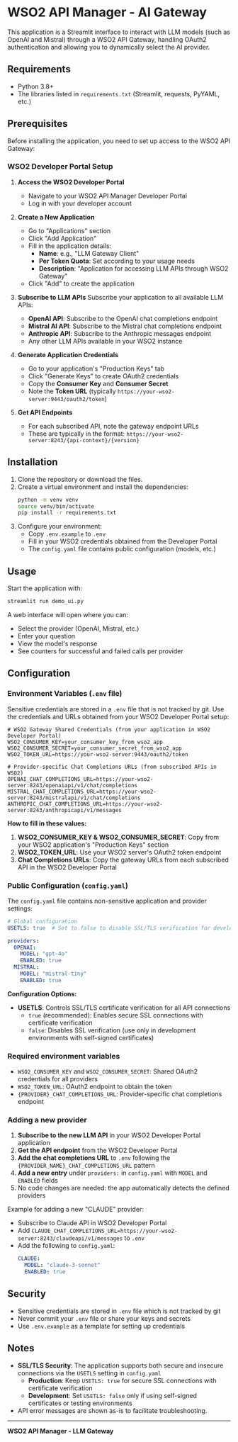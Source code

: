 # WSO2 API Manager - AI Gateway

This application is a Streamlit interface to interact with LLM models (such as OpenAI and Mistral) through a WSO2 API Gateway, handling OAuth2 authentication and allowing you to dynamically select the AI provider.

## Requirements
- Python 3.8+
- The libraries listed in `requirements.txt` (Streamlit, requests, PyYAML, etc.)

## Prerequisites

Before installing the application, you need to set up access to the WSO2 API Gateway:

### WSO2 Developer Portal Setup

1. **Access the WSO2 Developer Portal**
   - Navigate to your WSO2 API Manager Developer Portal
   - Log in with your developer account

2. **Create a New Application**
   - Go to "Applications" section
   - Click "Add Application"
   - Fill in the application details:
     - **Name**: e.g., "LLM Gateway Client"
     - **Per Token Quota**: Set according to your usage needs
     - **Description**: "Application for accessing LLM APIs through WSO2 Gateway"
   - Click "Add" to create the application

3. **Subscribe to LLM APIs**
   Subscribe your application to all available LLM APIs:
   - **OpenAI API**: Subscribe to the OpenAI chat completions endpoint
   - **Mistral AI API**: Subscribe to the Mistral chat completions endpoint
   - **Anthropic API**: Subscribe to the Anthropic messages endpoint
   - Any other LLM APIs available in your WSO2 instance

4. **Generate Application Credentials**
   - Go to your application's "Production Keys" tab
   - Click "Generate Keys" to create OAuth2 credentials
   - Copy the **Consumer Key** and **Consumer Secret**
   - Note the **Token URL** (typically `https://your-wso2-server:9443/oauth2/token`)

5. **Get API Endpoints**
   - For each subscribed API, note the gateway endpoint URLs
   - These are typically in the format: `https://your-wso2-server:8243/{api-context}/{version}`

## Installation

1. Clone the repository or download the files.
2. Create a virtual environment and install the dependencies:
   ```bash
   python -m venv venv
   source venv/bin/activate
   pip install -r requirements.txt
   ```
3. Configure your environment:
   - Copy `.env.example` to `.env`
   - Fill in your WSO2 credentials obtained from the Developer Portal
   - The `config.yaml` file contains public configuration (models, etc.)

## Usage
Start the application with:
```bash
streamlit run demo_ui.py
```

A web interface will open where you can:
- Select the provider (OpenAI, Mistral, etc.)
- Enter your question
- View the model's response
- See counters for successful and failed calls per provider

## Configuration

### Environment Variables (`.env` file)
Sensitive credentials are stored in a `.env` file that is not tracked by git. Use the credentials and URLs obtained from your WSO2 Developer Portal setup:

```env
# WSO2 Gateway Shared Credentials (from your application in WSO2 Developer Portal)
WSO2_CONSUMER_KEY=your_consumer_key_from_wso2_app
WSO2_CONSUMER_SECRET=your_consumer_secret_from_wso2_app
WSO2_TOKEN_URL=https://your-wso2-server:9443/oauth2/token

# Provider-specific Chat Completions URLs (from subscribed APIs in WSO2)
OPENAI_CHAT_COMPLETIONS_URL=https://your-wso2-server:8243/openaiapi/v1/chat/completions
MISTRAL_CHAT_COMPLETIONS_URL=https://your-wso2-server:8243/mistralapi/v1/chat/completions
ANTHROPIC_CHAT_COMPLETIONS_URL=https://your-wso2-server:8243/anthropicapi/v1/messages
```

**How to fill in these values:**
1. **WSO2_CONSUMER_KEY & WSO2_CONSUMER_SECRET**: Copy from your WSO2 application's "Production Keys" section
2. **WSO2_TOKEN_URL**: Use your WSO2 server's OAuth2 token endpoint
3. **Chat Completions URLs**: Copy the gateway URLs from each subscribed API in the WSO2 Developer Portal

### Public Configuration (`config.yaml`)
The `config.yaml` file contains non-sensitive application and provider settings:

```yaml
# Global configuration
USETLS: true  # Set to false to disable SSL/TLS verification for development environments

providers:
  OPENAI:
    MODEL: "gpt-4o"
    ENABLED: true
  MISTRAL:
    MODEL: "mistral-tiny"
    ENABLED: true
```

**Configuration Options:**
- **USETLS**: Controls SSL/TLS certificate verification for all API connections
  - `true` (recommended): Enables secure SSL connections with certificate verification
  - `false`: Disables SSL verification (use only in development environments with self-signed certificates)

### Required environment variables
- `WSO2_CONSUMER_KEY` and `WSO2_CONSUMER_SECRET`: Shared OAuth2 credentials for all providers
- `WSO2_TOKEN_URL`: OAuth2 endpoint to obtain the token
- `{PROVIDER}_CHAT_COMPLETIONS_URL`: Provider-specific chat completions endpoint

### Adding a new provider
1. **Subscribe to the new LLM API** in your WSO2 Developer Portal application
2. **Get the API endpoint** from the WSO2 Developer Portal
3. **Add the chat completions URL** to `.env` following the `{PROVIDER_NAME}_CHAT_COMPLETIONS_URL` pattern
4. **Add a new entry** under `providers:` in `config.yaml` with `MODEL` and `ENABLED` fields
5. No code changes are needed: the app automatically detects the defined providers

Example for adding a new "CLAUDE" provider:
- Subscribe to Claude API in WSO2 Developer Portal
- Add `CLAUDE_CHAT_COMPLETIONS_URL=https://your-wso2-server:8243/claudeapi/v1/messages` to `.env`
- Add the following to `config.yaml`:
  ```yaml
  CLAUDE:
    MODEL: "claude-3-sonnet"
    ENABLED: true
  ```

## Security
- Sensitive credentials are stored in `.env` file which is not tracked by git
- Never commit your `.env` file or share your keys and secrets
- Use `.env.example` as a template for setting up credentials

## Notes
- **SSL/TLS Security**: The application supports both secure and insecure connections via the `USETLS` setting in `config.yaml`
  - **Production**: Keep `USETLS: true` for secure SSL connections with certificate verification
  - **Development**: Set `USETLS: false` only if using self-signed certificates or testing environments
- API error messages are shown as-is to facilitate troubleshooting.

---

**WSO2 API Manager - LLM Gateway** 